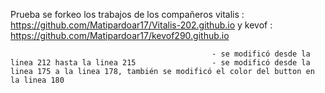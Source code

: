 Prueba
se forkeo los trabajos de los compañeros vitalis : https://github.com/Matipardoar17/Vitalis-202.github.io  y  kevof : https://github.com/Matipardoar17/kevof290.github.io

                                                 - se modificó desde la linea 212 hasta la linea 215                 - se modificó desde la linea 175 a la linea 178, también se modificó el color del button en la linea 180
